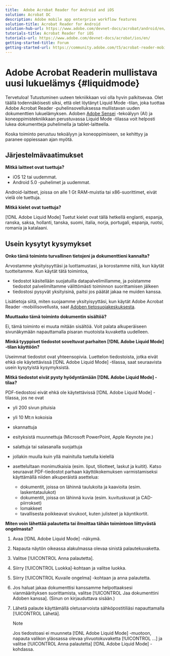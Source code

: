 ```yaml
---
title:  Adobe Acrobat Reader for Android and iOS
solution: Acrobat DC
description: Adobe mobile app enterprise workflow features
solution-title: Acrobat Reader for Android
solution-hub-url: https://www.adobe.com/devnet-docs/acrobat/android/en/
tutorials-title: Acrobat Reader for iOS
tutorials-url: https://www.adobe.com/devnet-docs/acrobat/ios/en/
getting-started-title: Forum
getting-started-url: https://community.adobe.com/t5/acrobat-reader-mobile/bd-p/acrobat-reader-mobile?page=1&sort=latest_replies&filter=all
---
```


# Adobe Acrobat Readerin mullistava uusi lukuelämys {#liquidmode}

Tervetuloa! Tutustuminen uuteen tekniikkaan voi olla hyvin palkitsevaa. Olet täällä todennäköisesti siksi, että olet löytänyt Liquid Mode -tilan, joka tuottaa Adobe Acrobat Reader -puhelinsovelluksessa mullistavan uuden dokumenttien lukuelämyksen. Adoben [Adobe Sensei](https://www.adobe.com/fi/sensei.html) -tekoälyyn (AI) ja koneoppimistekniikkaan perustuvassa Liquid Mode -tilassa voit helposti lukea dokumentteja puhelimella ja tablet-laitteella.

Koska toiminto perustuu tekoälyyn ja koneoppimiseen, se kehittyy ja paranee oppiessaan ajan myötä.

## Järjestelmävaatimukset

**Mitkä laitteet ovat tuettuja?**

* iOS 12 tai uudemmat.
* Android 5.0 -puhelimet ja uudemmat. 

Android-laitteet, joissa on alle 1 Gt RAM-muistia tai x86-suorittimet, eivät vielä ole tuettuja.

**Mitkä kielet ovat tuettuja?**

[!DNL Adobe Liquid Mode] Tuetut kielet ovat tällä hetkellä englanti, espanja, ranska, saksa, hollanti, tanska, suomi, italia, norja, portugali, espanja, ruotsi, romania ja katalaani.

## Usein kysytyt kysymykset

**Onko tämä toiminto turvallinen tietojeni ja dokumenttieni kannalta?**

Arvostamme yksityisyyttäsi ja luottamustasi, ja korostamme niitä, kun käytät tuotteitamme. Kun käytät tätä toimintoa,

* tiedostot käsitellään suojatuilla datapalvelimillamme, ja poistamme tiedostot palvelimiltamme välittömästi toiminnon suorittamisen jälkeen
* tiedostosi pysyvät yksityisinä, paitsi jos päätät jakaa ne muiden kanssa.

Lisätietoja siitä, miten suojaamme yksityisyyttäsi, kun käytät Adobe Acrobat Reader -mobiilisovellusta, saat [Adoben tietosuojakeskuksesta](https://www.adobe.com/fi/privacy.html).

**Muuttaako tämä toiminto dokumentin sisältöä?**

Ei, tämä toiminto ei muuta mitään sisältöä. Voit palata alkuperäiseen sivunäkymään napauttamalla pisaran muotoista kuvaketta uudelleen.

**Minkä tyyppiset tiedostot soveltuvat parhaiten [!DNL Adobe Liquid Mode] -tilan käyttöön?**

Useimmat tiedostot ovat yhteensopivia. Luettelon tiedostoista, jotka eivät ehkä ole käytettävissä [!DNL Adobe Liquid Mode] -tilassa, saat seuraavista usein kysytyistä kysymyksistä. 

**Mitkä tiedostot eivät pysty hyödyntämään [!DNL Adobe Liquid Mode] -tilaa?**

PDF-tiedostosi eivät ehkä ole käytettävissä [!DNL Adobe Liquid Mode] -tilassa, jos ne ovat

* yli 200 sivun pituisia
* yli 10 Mt:n kokoisia
* skannattuja
* esityksistä muunnettuja (Microsoft PowerPoint, Apple Keynote jne.)
* salattuja tai salasanalla suojattuja
* jollakin muulla kuin yllä mainitulla tuetulla kielellä
* asettelultaan monimutkaisia (esim. liput, tiliotteet, laskut ja kuitit). Katso seuraavat PDF-tiedostot parhaan käyttökokemuksen varmistamiseksi käyttämällä niiden alkuperäistä asettelua:

    * dokumentit, joissa on lähinnä taulukoita ja kaavioita (esim. laskentataulukot)
    * dokumentit, joissa on lähinnä kuvia (esim. kuvituskuvat ja CAD-piirrokset)
    * lomakkeet
    * tavallisesta poikkeavat sivukoot, kuten julisteet ja käyntikortit.

**Miten voin lähettää palautetta tai ilmoittaa tähän toimintoon liittyvästä ongelmasta?**

1. Avaa [!DNL Adobe Liquid Mode] -näkymä.
1. Napauta näytön oikeassa alakulmassa olevaa sinistä palautekuvaketta.
1. Valitse [!UICONTROL Anna palautetta].
1. Siirry [!UICONTROL Luokka]-kohtaan ja valitse luokka.
1. Siirry [!UICONTROL Kuvaile ongelma] -kohtaan ja anna palautetta.
1. Jos haluat jakaa dokumenttisi kanssamme helpottaaksesi vianmäärityksen suorittamista, valitse [!UICONTROL Jaa dokumenttini Adoben kanssa]. (Sinun on kirjauduttava sisään.)
1. Lähetä palaute käyttämällä oletusarvoista sähköpostitiliäsi napauttamalla [!UICONTROL Lähetä].

   >[!NOTE]
   >
   >Jos tiedostoasi ei muunneta [!DNL Adobe Liquid Mode] -muotoon, napauta valikon yläosassa olevaa ylivuotokuvaketta [!UICONTROL ...] ja valitse [!UICONTROL Anna palautetta] [!DNL Adobe Liquid Mode] -kohdassa.
